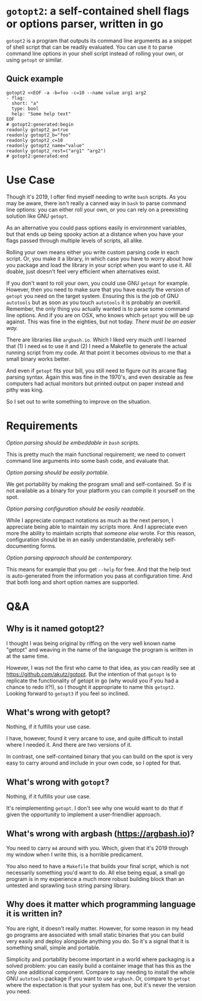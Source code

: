 # `gotopt2`: a self-contained shell flags or options parser, written in go

`gotopt2` is a program that outputs its command line arguments as a
snippet of shell script that can be readily evaluated. You can use it to 
parse command line options in your shell script instead of rolling your own,
or using `getopt` or similar.

## Quick example

```console
gotopt2 <<EOF -a -b=foo -c=10 --name value arg1 arg2
- flag:
  short: "a"
  type: bool
  help: "Some help text"
EOF
# gotopt2:generated:begin
readonly gotopt2_a=true
readonly gotopt2_b="foo"
readonly gotopt2_c=10
readonly gotopt2_name="value"
readonly gotopt2_rest=("arg1" "arg2")
# gotopt2:generated:end
```

# Use Case

Though it's 2019, I ofter find myself needing to write `bash` scripts.  As you
may be aware, there isn't really a canned way in `bash` to parse command line
options: you can either roll your own, or you can rely on a preexisting solution
like GNU `getopt`.

As an alternative you could pass options easily in environment variables, but
that ends up being spooky action at a distance when you have your flags passed
through multiple levels of scripts, all alike.

Rolling your own means either you write custom parsing code in each script.
Or, you make it a library, in which case you have to worry about how you
package and load the library in your script when you want to use it.  All
doable, just doesn't feel very efficient when alternatives exist.

If you don't want to roll your own, you could use GNU `getopt` for example.
However, then you need to make sure that you have exactly the version of
`getopt` you need on the target system.  Ensuring this is the job of GNU
`autotools` but as soon as you touch `autotools` it is probably an overkill.
Remember, the only thing you actually wanted is to parse some command line
options. And if you are on OSX, who knows which `getopt` you will be up
against. This was fine in the eighties, but not today. *There must be an easier
way.*

There are libraries like `argbash.io`.  Which I liked very much untl I learned
that (1) I need `m4` to use it and (2) I need a Makefile to generate the actual
running script from my code. At that point it becomes obvious to me that a small
binary works better.

And even if `getopt` fits your bill, you still need to figure out its arcane
flag parsing syntax. Again this was fine in the 1970's, and even desirable as
few computers had actual monitors but printed output on paper instead and pithy
was king.

So I set out to write something to improve on the situation.

# Requirements

*Option parsing should be embeddable in `bash` scripts.*

This is pretty much the main functional requirement; we need to convert command
line arguments into some bash code, and evaluate that.

*Option parsing should be easily portable.*

We get portability by making the program small and self-contained.  So if is
not available as a binary for your platform you can compile it yourself on the
spot.

*Option parsing configuration should be easily readable.*

While I appreciate compact notations as much as the next person, I appreciate
being able to maintain my scripts more. And I appreciate even more the ability
to maintain scripts that *someone else* wrote. For this reason, configuration
should be in an easily understandable, preferably self-documenting forms.

*Option parsing approach should be contemporary.*

This means for example that you get `--help` for free.  And that the help
text is auto-generated from the information you pass at configuration time.
And that both long and short option names are supported.

# Q&A

## Why is it named gotopt2?

I thought I was being original by riffing on the very well known name "getopt"
and weaving in the name of the language the program is written in at the same
time.

However, I was not the first who came to that idea, as you can readily see at
https://github.com/akutz/gotopt.  But the intention of that `gotopt` is to
replicate the functionality of getopt in go (why would you if you had a chance
to redo it?!), so I thought it appropriate to name this `getopt2`.  Looking
forward to `getopt3` if you feel so inclined.

## What's wrong with getopt?

Nothing, if it fulfills your use case.

I have, however, found it very arcane to use, and quite difficult to install
where I needed it.  And there are two versions of it. 

In contrast, one self-contained binary that you can build on the spot is very
easy to carry around and include in your own code, so I opted for that.

## What's wrong with `gotopt`?

Nothing, if it fulfills your use case.

It's reimplementing `getopt`.  I don't see why one would want to do that if
given the opportunity to implement a user-friendlier approach.

## What's wrong with argbash (https://argbash.io)?

You need to carry `m4` around with you.  Which, given that it's 2019 through my
window when I write this, is a horrible predicament.

You also need to have a `Makefile` that builds your final script, which is not
necessarily something you'd want to do.  All else being equal, a small go
program is in my experience a much more robust building block than an untested
and  sprawling `bash` string parsing library.

## Why does it matter which programming language it is written in?

You are right, it doesn't really matter.  However, for some reason in my head
go programs are associated with small static binaries that you can build very
easily and deploy alongside anything you do.  So it's a signal that it is 
something small, simple and portable.

Simplicity and portability become important in a world where packaging is a
solved problem: you can easily build a container image that has this as the
only one additional component.  Compare to say needing to install the whole GNU
`autotools` package if you want to use `argbash`. Or, compare to `getopt` where
the expectation is that your system has one, but it's never the version you
need.

